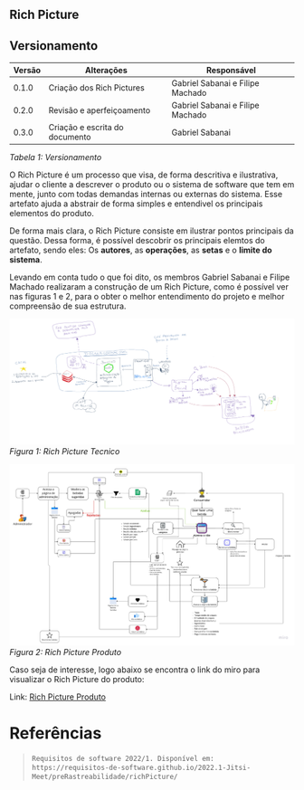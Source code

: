 ## Rich Picture

## Versionamento

| Versão | Alterações | Responsável|
| ------ | ---------- | ---------- |
| 0.1.0  | Criação dos Rich Pictures | Gabriel Sabanai e Filipe Machado |
| 0.2.0  | Revisão e aperfeiçoamento | Gabriel Sabanai e Filipe Machado |
| 0.3.0  | Criação e escrita do documento | Gabriel Sabanai |

*Tabela 1: Versionamento*

O Rich Picture é um processo que visa, de forma descritiva e ilustrativa, ajudar o cliente a descrever o produto ou o sistema de software que tem em mente, junto com todas demandas internas ou externas do sistema. Esse artefato ajuda a abstrair de forma simples e entendivel os principais elementos do produto.

De forma mais clara, o Rich Picture consiste em ilustrar pontos principais da questão. Dessa forma, é possível descobrir os principais elemtos do artefato, sendo eles: Os **autores**, as **operações**, as **setas** e o **limite do sistema**.

Levando em conta tudo o que foi dito, os membros Gabriel Sabanai e Filipe Machado realizaram a construção de um Rich Picture, como é possível ver nas figuras 1 e 2, para o obter o melhor entendimento do projeto e melhor compreensão de sua estrutura.

![Rich Picture Filipe](../Base/assets/RichPicture/rich_picture_filipe.png)
*Figura 1: Rich Picture Tecnico*

![Rich Picture Sabanai](../Base/assets/RichPicture/rich_picture_saba.jpg)
*Figura 2: Rich Picture Produto*

Caso seja de interesse, logo abaixo se encontra o link do miro para visualizar o Rich Picture do produto:

Link: [Rich Picture Produto](https://miro.com/app/board/uXjVPCqpmcM=/?share_link_id=714016906764)

# Referências
[//]: # "TODO: alterar numeração e incluir referências"
>   ```
>  Requisitos de software 2022/1. Disponível em: https://requisitos-de-software.github.io/2022.1-Jitsi-Meet/preRastreabilidade/richPicture/
>   ```
